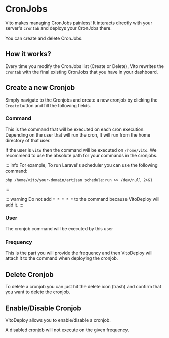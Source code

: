 # CronJobs

Vito makes managing CronJobs painless! It interacts directly with your server's `crontab` and deploys your CronJobs there.

You can create and delete CronJobs.

## How it works?

Every time you modify the CronJobs list (Create or Delete), Vito rewrites the `crontab` with the final existing CronJobs that you have in your dashboard.

## Create a new Cronjob

Simply navigate to the Cronjobs and create a new cronjob by clicking the `Create` button and fill the following fields.

### Command

This is the command that will be executed on each cron execution. Depending on the user that will run the cron, It will run from the home directory of that user.

If the user is `vito` then the command will be executed on `/home/vito`. We recommend to use the absolute path for your commands in the cronjobs.

::: info
For example, To run Laravel's scheduler you can use the following command:

```
php /home/vito/your-domain/artisan schedule:run >> /dev/null 2>&1
```

:::

::: warning
Do not add `* * * * *` to the command because VitoDeploy will add it.
:::

### User

The cronjob command will be executed by this user

### Frequency

This is the part you will provide the frequency and then VitoDeploy will attach it to the command when deploying the cronjob.

## Delete Cronjob

To delete a cronjob you can just hit the delete icon (trash) and confirm that you want to delete the cronjob.

## Enable/Disable Cronjob

VitoDeploy allows you to enable/disable a cronjob.

A disabled cronjob will not execute on the given frequency.
